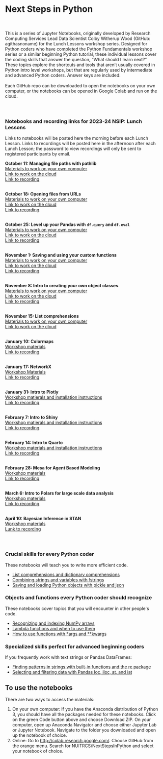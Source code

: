 # Next Steps in Python

<br><br>This is a series of Jupyter Notebooks, originally developed by Research Computing Services Lead Data Scientist Colby Witherup Wood (GitHub: agithasnoname) for the Lunch Lessons workshop series. Designed for Python coders who have completed the Python Fundamentals workshop series or a similar beginning Python tutorial, these individual lessons cover the coding skills that answer the question, “What should I learn next?” These topics explore the shortcuts and tools that aren’t usually covered in Python intro level workshops, but that are regularly used by intermediate and advanced Python coders. Answer keys are included.
<br><br>Each GitHub repo can be downloaded to open the notebooks on your own computer, or the notebooks can be opened in Google Colab and run on the cloud.


### <br><br>Notebooks and recording links for 2023-24 NSIP: Lunch Lessons
Links to notebooks will be posted here the morning before each Lunch Lesson. Links to recordings will be posted here in the afternoon after each Lunch Lesson; the password to view recordings will only be sent to registered participants by email.

**October 11: Managing file paths with pathlib**
<br>[Materials to work on your own computer](https://github.com/nuitrcs/filepaths) 
<br>[Link to work on the cloud](https://colab.research.google.com/github/nuitrcs/filepaths/blob/main/filepaths.ipynb) 
<br>[Link to recording](https://northwestern.zoom.us/rec/share/4G8RcjcE4RY4lUKrO___n8ne8e6i0WqH0C2H0Lf_-C4qWnBsnWpEbj__i2kbXafv.lLGipFZKA9v4bsuo)

<br>**October 18: Opening files from URLs**
<br>[Materials to work on your own computer](https://github.com/nuitrcs/loadURLs)
<br>[Link to work on the cloud](https://colab.research.google.com/github/nuitrcs/loadURLs/blob/main/loadUrls.ipynb)
<br>[Link to recording](https://northwestern.zoom.us/rec/share/F6Insbv7aaciyq1R736s4DyrY8xxsh-Vlfb9dgCaBSe3QEe_0QuCQMy-o0Qzi-1-.ovde5JHcZQxRuAQb)

<br>**October 25: Level up your Pandas with `df.query` and `df.eval`**
<br>[Materials to work on your own computer](https://github.com/nuitrcs/NextStepsInPython/tree/master/QueryEval)
<br>[Link to work on the cloud](https://colab.research.google.com/github/nuitrcs/NextStepsInPython/blob/master/QueryEval/pandas_query_and_eval.ipynb)
<br>[Link to recording](https://northwestern.zoom.us/rec/share/dZNF9drmSdu9CmFikLKzovkEuA-XoHaLdaKk6iGCljGZEwSN-cQhCEJ0M20GFshj.iPXtlH8x5IDGdOQ-)

<br>**November 1: Saving and using your custom functions**
<br>[Materials to work on your own computer](https://github.com/nuitrcs/saveFunctions)
<br>[Link to work on the cloud](https://colab.research.google.com/github/nuitrcs/saveFunctions/blob/main/saveFunctions.ipynb)
<br>[Link to recording](https://northwestern.zoom.us/rec/share/3awuf6RxcTdJIY9G3G6JhU3ECoWTKibhsptghSoiRv-h5nRCEfypYn44nsclZ7Y.YGnb4UZBc9BADLVl)

<br>**November 8: Intro to creating your own object classes**
<br>[Materials to work on your own computer](https://github.com/nuitrcs/objectClasses)
<br>[Link to work on the cloud](https://colab.research.google.com/github/nuitrcs/objectClasses/blob/main/objectClasses.ipynb)
<br>[Link to recording](https://northwestern.zoom.us/rec/share/BmtJeNZsMzrW5hZYMmJdtXSgdFAzR_vy0z-YCeNbLTkeVQQWLCNh3-5tB4VGs8mP.6576jI2ZNqJX4Czb)

<br>**November 15: List comprehensions**
<br>[Materials to work on your own computer](https://github.com/aGitHasNoName/listComprehension)
<br>[Link to work on the cloud](https://colab.research.google.com/github/aGitHasNoName/listComprehension/blob/main/list.ipynb)

<br>**January 10: Colormaps**
<br>[Workshop materials](https://github.com/nuitrcs/colormaps)
<br>[Link to recording](https://northwestern.zoom.us/rec/share/7hrK0aR4Gl3YBFgafbTWYxi-2yNQ5nVyiEoNXtD_vaT2SnMAucJpOM2GH7djwnTo.qnV3fiSFddrgoFHj)

<br>**January 17: NetworkX**
<br>[Workshop Materials](https://github.com/nuitrcs/NetworkX)
<br> [Link to recording](https://northwestern.zoom.us/rec/share/hHyTmVZ9o9GYwWdpS48yiPir-uQPE1S4ixPt7RnJjAUMrD2QCPS8F9crdeDZyjuh.Rc14wpydBpKP5Pmp4)

<br>**January 31: Intro to Plotly**
<br>[Workshop matierals and installation instructions](https://github.com/nuitrcs/IntroToPlotly)
<br>[Link to recording](https://northwestern.zoom.us/rec/share/FhqyyMzcoxwI9wcKkLCLkc4QBC7ys_c9d2fAZb2r0a8jC38YRRPShT9e02ydCW3N.XKA1Rd5XU1IOWxVy)

<br>**February 7: Intro to Shiny**
<br>[Workshop matierals and installation instructions](https://github.com/nuitrcs/IntroToPyShiny)
<br>[Link to recording](https://northwestern.zoom.us/rec/share/RpG1dag-vAqKwMKiU-o37NfQguGJzkCAL5qZr520r7N0fMT1RCIVQIFBBCGlCyxl.McR63Hh-6PZKsM0F)

<br>**February 14: Intro to Quarto**
<br>[Workshop materials and installation instructions](https://github.com/nuitrcs/IntroToQuarto)
<br>[Link to recording](https://northwestern.zoom.us/rec/share/xQfwAYissbv5ak--0JfI4NqyUYnTS1z-Cj2y0nagrX-eMkm89p6RCh1PitiuJdn9.5hXukDmDa0vBFwqu)

<br>**February 28: Mesa for Agent Based Modeling**
<br>[Workshop materials](https://github.com/nuitrcs/Mesa)
<br>[Link to recording](https://northwestern.zoom.us/rec/share/oAsB8DaTMtBPiPc2An-h6H2SgWp7eq5T5a0148wAt4ZQNXR7_RLqoC7WqL1AKZTA.SWB-oKOdo8JiV3kK)

<br>**March 6: Intro to Polars for large scale data analysis**
<br>[Workshop materials](https://github.com/nuitrcs/NSIP-polars)
<br>[Link to recording](https://northwestern.zoom.us/rec/share/wV9-nDuYsHZDkKAkZra4p0Hix3thVo8dSVHWLrTy8C7TFzShHLKqL7Y211KplnVK.72J5-Mc800-Gh3Uz)

<br>**April 10: Bayesian Inference in STAN**
<br>[Workshop materials](https://github.com/nuitrcs/bayesian_inference_stan)
<br>[Lunk to recording]()


### <br><br>Crucial skills for every Python coder 
These notebooks will teach you to write more efficient code.
- [List comprehensions and dictionary comprehensions](https://github.com/nuitrcs/NextStepsInPython/tree/master/listComprehension)
- [Combining strings and variables with fstrings](https://github.com/nuitrcs/NextStepsInPython/tree/master/fstrings)
- [Saving and loading Python objects with pickle and json](https://github.com/nuitrcs/NextStepsInPython/tree/master/pickleJson)

### Objects and functions every Python coder should recognize
These notebooks cover topics that you will encounter in other people's code.
- [Recognizing and indexing NumPy arrays](https://github.com/nuitrcs/NextStepsInPython/tree/master/numpyArrays)
- [Lambda functions and when to use them](https://github.com/nuitrcs/NextStepsInPython/tree/master/lambdas)
- [How to use functions with \*args and \*\*kwargs](https://github.com/nuitrcs/NextStepsInPython/tree/master/argsKwargs)

### Specialized skills perfect for advanced beginning coders
If you frequently work with text strings or Pandas DataFrames:
- [Finding patterns in strings with built-in functions and the re package](https://github.com/nuitrcs/NextStepsInPython/tree/master/stringPatterns)
- [Selecting and filtering data with Pandas loc, iloc, at, and iat](https://github.com/nuitrcs/NextStepsInPython/tree/master/pandasLoc)

## To use the notebooks
There are two ways to access the materials:
1. On your own computer: If you have the Anaconda distribution of Python 3, you should have all the packages needed for these notebooks. Click on the green Code button above and choose Download ZIP. On your computer, open up Anaconda Navigator and choose either Jupyter Lab or Jupyter Notebook. Navigate to the folder you downloaded and open up the notebook of choice.
2. Online: Go to http://colab.research.google.com/. Choose GitHub from the orange menu. Search for NUITRCS/NextStepsInPython and select your notebook of choice.
